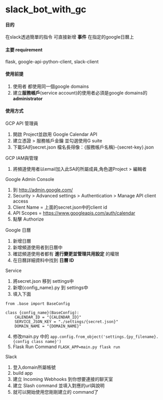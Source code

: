 # slack_bot_with_gc

#### 目的
在slack透過簡單的指令 可直接新增 **事件** 在指定的google日曆上
#### 主要 requirement
flask, google-api-python-client, slack-client
#### 使用前提
1. 使用者 都使用同一個google domains
2. 建立**服務帳戶**(service account)的使用者必須是google domains的
**administrator**
#### 使用方式
GCP API 管理員
1. 開啟 Project並啟用 Google Calendar API
2. 建立憑證 > 服務帳戶金鑰 並勾選使用G suite
3. 下載SA的secret.json 檔名長得像：{服務帳戶名稱}-{secret-key}.json

GCP IAM與管理
1. 將頻道使用者以email加入此SA的所屬成員,角色選Project > 編輯者

Google Admin Console
1. 到 http://admin.google.com/
2. Security > Advanced settings > Authentication > Manage API client access
3. Client Name = 上面的secret.json中的client id
4. API Scopes = https://www.googleapis.com/auth/calendar
5. 點擊 Authorize

Google 日曆
1. 新增日曆
2. 新增頻道使用者到日曆中
3. 確認頻道使用者都有 **進行變更並管理共用設定** 的權限
4. 在日曆詳細資料中找到 **日曆 ID**

Service
1. 將secret.json 移到 settings中
2. 新增{config_name}.py 到 settings中
3. 填入下面
```
from .base import BaseConfig

class {config_name}(BaseConfig):
    CALENDAR_ID = "{CALENDAR_ID}"
    SERVICE_JSON_KEY = "./settings/{secret.json}"
    DOMAIN_NAME = "{DOMAIN_NAME}"
```
4. 修改main.py 中的
```app.config.from_object('settings.{py_filename}.{config class name}')```
5. Flask Run Command
```FLASK_APP=main.py flask run```

Slack
1. 登入domain所屬帳號
2. build app
3. 建立 Incoming Webhooks 到你想要連接的聊天室
4. 建立 Slash command 並填入對應的url與說明
5. 就可以開始使用您剛剛建立的 command了